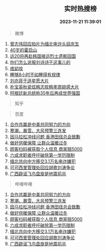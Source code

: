 <div align="center"><h2>实时热搜榜</h2><h4>2023-11-21 11:39:01</h4></div>

> 微博  

1. [曾志伟回应拍片为缅北电诈头目庆生](https://s.weibo.com/weibo?q=%23%E6%9B%BE%E5%BF%97%E4%BC%9F%E5%9B%9E%E5%BA%94%E6%8B%8D%E7%89%87%E4%B8%BA%E7%BC%85%E5%8C%97%E7%94%B5%E8%AF%88%E5%A4%B4%E7%9B%AE%E5%BA%86%E7%94%9F%23&t=31&band_rank=1&Refer=top)<br />
2. [40岁的霍启山](https://s.weibo.com/weibo?q=40%E5%B2%81%E7%9A%84%E9%9C%8D%E5%90%AF%E5%B1%B1&t=31&band_rank=2&Refer=top)<br />
3. [运20将再赴韩国接运烈士遗骸回国](https://s.weibo.com/weibo?q=%23%E8%BF%9020%E5%B0%86%E5%86%8D%E8%B5%B4%E9%9F%A9%E5%9B%BD%E6%8E%A5%E8%BF%90%E7%83%88%E5%A3%AB%E9%81%97%E9%AA%B8%E5%9B%9E%E5%9B%BD%23&t=31&band_rank=3&Refer=top)<br />
4. [你们怎么说服刘诗诗干这事儿的](https://s.weibo.com/weibo?q=%E4%BD%A0%E4%BB%AC%E6%80%8E%E4%B9%88%E8%AF%B4%E6%9C%8D%E5%88%98%E8%AF%97%E8%AF%97%E5%B9%B2%E8%BF%99%E4%BA%8B%E5%84%BF%E7%9A%84&t=31&band_rank=4&Refer=top)<br />
5. [痞幼妆](https://s.weibo.com/weibo?q=%E7%97%9E%E5%B9%BC%E5%A6%86&t=31&band_rank=5&Refer=top)<br />
6. [睡够8小时不如睡得有规律](https://s.weibo.com/weibo?q=%23%E7%9D%A1%E5%A4%9F8%E5%B0%8F%E6%97%B6%E4%B8%8D%E5%A6%82%E7%9D%A1%E5%BE%97%E6%9C%89%E8%A7%84%E5%BE%8B%23&t=31&band_rank=6&Refer=top)<br />
7. [刘亦菲于适星愿大片](https://s.weibo.com/weibo?q=%23%E5%88%98%E4%BA%A6%E8%8F%B2%E4%BA%8E%E9%80%82%E6%98%9F%E6%84%BF%E5%A4%A7%E7%89%87%23&t=31&band_rank=7&Refer=top)<br />
8. [朴宝英秋瓷炫韩志旼韩孝周姐感大片](https://s.weibo.com/weibo?q=%23%E6%9C%B4%E5%AE%9D%E8%8B%B1%E7%A7%8B%E7%93%B7%E7%82%AB%E9%9F%A9%E5%BF%97%E6%97%BC%E9%9F%A9%E5%AD%9D%E5%91%A8%E5%A7%90%E6%84%9F%E5%A4%A7%E7%89%87%23&t=31&band_rank=8&Refer=top)<br />
9. [阿根廷新总统称35年后再成世界强国](https://s.weibo.com/weibo?q=%23%E9%98%BF%E6%A0%B9%E5%BB%B7%E6%96%B0%E6%80%BB%E7%BB%9F%E7%A7%B035%E5%B9%B4%E5%90%8E%E5%86%8D%E6%88%90%E4%B8%96%E7%95%8C%E5%BC%BA%E5%9B%BD%23&t=31&band_rank=9&Refer=top)<br />

> 知乎  


> 百度  

1. [合作共赢是中美共同努力的方向](https://www.baidu.com/s?wd=%E5%90%88%E4%BD%9C%E5%85%B1%E8%B5%A2%E6%98%AF%E4%B8%AD%E7%BE%8E%E5%85%B1%E5%90%8C%E5%8A%AA%E5%8A%9B%E7%9A%84%E6%96%B9%E5%90%91&sa=fyb_news&rsv_dl=fyb_news)<br />
2. [寒潮、暴雪、大风预警三连发](https://www.baidu.com/s?wd=%E5%AF%92%E6%BD%AE%E3%80%81%E6%9A%B4%E9%9B%AA%E3%80%81%E5%A4%A7%E9%A3%8E%E9%A2%84%E8%AD%A6%E4%B8%89%E8%BF%9E%E5%8F%91&sa=fyb_news&rsv_dl=fyb_news)<br />
3. [因马拉松冲线问题 香港田径总会致歉](https://www.baidu.com/s?wd=%E5%9B%A0%E9%A9%AC%E6%8B%89%E6%9D%BE%E5%86%B2%E7%BA%BF%E9%97%AE%E9%A2%98+%E9%A6%99%E6%B8%AF%E7%94%B0%E5%BE%84%E6%80%BB%E4%BC%9A%E8%87%B4%E6%AD%89&sa=fyb_news&rsv_dl=fyb_news)<br />
4. [做好供暖保障 让群众温暖过冬](https://www.baidu.com/s?wd=%E5%81%9A%E5%A5%BD%E4%BE%9B%E6%9A%96%E4%BF%9D%E9%9A%9C+%E8%AE%A9%E7%BE%A4%E4%BC%97%E6%B8%A9%E6%9A%96%E8%BF%87%E5%86%AC&sa=fyb_news&rsv_dl=fyb_news)<br />
5. [顾客扫码被获取个人信息 商家赔5000](https://www.baidu.com/s?wd=%E9%A1%BE%E5%AE%A2%E6%89%AB%E7%A0%81%E8%A2%AB%E8%8E%B7%E5%8F%96%E4%B8%AA%E4%BA%BA%E4%BF%A1%E6%81%AF+%E5%95%86%E5%AE%B6%E8%B5%945000&sa=fyb_news&rsv_dl=fyb_news)<br />
6. [六成求职者呼吁破除第一学历限制](https://www.baidu.com/s?wd=%E5%85%AD%E6%88%90%E6%B1%82%E8%81%8C%E8%80%85%E5%91%BC%E5%90%81%E7%A0%B4%E9%99%A4%E7%AC%AC%E4%B8%80%E5%AD%A6%E5%8E%86%E9%99%90%E5%88%B6&sa=fyb_news&rsv_dl=fyb_news)<br />
7. [缅北共向中方移交3.1万名电诈嫌犯](https://www.baidu.com/s?wd=%E7%BC%85%E5%8C%97%E5%85%B1%E5%90%91%E4%B8%AD%E6%96%B9%E7%A7%BB%E4%BA%A43.1%E4%B8%87%E5%90%8D%E7%94%B5%E8%AF%88%E5%AB%8C%E7%8A%AF&sa=fyb_news&rsv_dl=fyb_news)<br />
8. [可可西里管理处回应胡歌刘涛争论](https://www.baidu.com/s?wd=%E5%8F%AF%E5%8F%AF%E8%A5%BF%E9%87%8C%E7%AE%A1%E7%90%86%E5%A4%84%E5%9B%9E%E5%BA%94%E8%83%A1%E6%AD%8C%E5%88%98%E6%B6%9B%E4%BA%89%E8%AE%BA&sa=fyb_news&rsv_dl=fyb_news)<br />
9. [广西辟谣飞鸟盘旋是地震前兆](https://www.baidu.com/s?wd=%E5%B9%BF%E8%A5%BF%E8%BE%9F%E8%B0%A3%E9%A3%9E%E9%B8%9F%E7%9B%98%E6%97%8B%E6%98%AF%E5%9C%B0%E9%9C%87%E5%89%8D%E5%85%86&sa=fyb_news&rsv_dl=fyb_news)<br />

> 哔哩哔哩  

1. [合作共赢是中美共同努力的方向](https://www.baidu.com/s?wd=%E5%90%88%E4%BD%9C%E5%85%B1%E8%B5%A2%E6%98%AF%E4%B8%AD%E7%BE%8E%E5%85%B1%E5%90%8C%E5%8A%AA%E5%8A%9B%E7%9A%84%E6%96%B9%E5%90%91&sa=fyb_news&rsv_dl=fyb_news)<br />
2. [寒潮、暴雪、大风预警三连发](https://www.baidu.com/s?wd=%E5%AF%92%E6%BD%AE%E3%80%81%E6%9A%B4%E9%9B%AA%E3%80%81%E5%A4%A7%E9%A3%8E%E9%A2%84%E8%AD%A6%E4%B8%89%E8%BF%9E%E5%8F%91&sa=fyb_news&rsv_dl=fyb_news)<br />
3. [因马拉松冲线问题 香港田径总会致歉](https://www.baidu.com/s?wd=%E5%9B%A0%E9%A9%AC%E6%8B%89%E6%9D%BE%E5%86%B2%E7%BA%BF%E9%97%AE%E9%A2%98+%E9%A6%99%E6%B8%AF%E7%94%B0%E5%BE%84%E6%80%BB%E4%BC%9A%E8%87%B4%E6%AD%89&sa=fyb_news&rsv_dl=fyb_news)<br />
4. [做好供暖保障 让群众温暖过冬](https://www.baidu.com/s?wd=%E5%81%9A%E5%A5%BD%E4%BE%9B%E6%9A%96%E4%BF%9D%E9%9A%9C+%E8%AE%A9%E7%BE%A4%E4%BC%97%E6%B8%A9%E6%9A%96%E8%BF%87%E5%86%AC&sa=fyb_news&rsv_dl=fyb_news)<br />
5. [顾客扫码被获取个人信息 商家赔5000](https://www.baidu.com/s?wd=%E9%A1%BE%E5%AE%A2%E6%89%AB%E7%A0%81%E8%A2%AB%E8%8E%B7%E5%8F%96%E4%B8%AA%E4%BA%BA%E4%BF%A1%E6%81%AF+%E5%95%86%E5%AE%B6%E8%B5%945000&sa=fyb_news&rsv_dl=fyb_news)<br />
6. [六成求职者呼吁破除第一学历限制](https://www.baidu.com/s?wd=%E5%85%AD%E6%88%90%E6%B1%82%E8%81%8C%E8%80%85%E5%91%BC%E5%90%81%E7%A0%B4%E9%99%A4%E7%AC%AC%E4%B8%80%E5%AD%A6%E5%8E%86%E9%99%90%E5%88%B6&sa=fyb_news&rsv_dl=fyb_news)<br />
7. [缅北共向中方移交3.1万名电诈嫌犯](https://www.baidu.com/s?wd=%E7%BC%85%E5%8C%97%E5%85%B1%E5%90%91%E4%B8%AD%E6%96%B9%E7%A7%BB%E4%BA%A43.1%E4%B8%87%E5%90%8D%E7%94%B5%E8%AF%88%E5%AB%8C%E7%8A%AF&sa=fyb_news&rsv_dl=fyb_news)<br />
8. [可可西里管理处回应胡歌刘涛争论](https://www.baidu.com/s?wd=%E5%8F%AF%E5%8F%AF%E8%A5%BF%E9%87%8C%E7%AE%A1%E7%90%86%E5%A4%84%E5%9B%9E%E5%BA%94%E8%83%A1%E6%AD%8C%E5%88%98%E6%B6%9B%E4%BA%89%E8%AE%BA&sa=fyb_news&rsv_dl=fyb_news)<br />
9. [广西辟谣飞鸟盘旋是地震前兆](https://www.baidu.com/s?wd=%E5%B9%BF%E8%A5%BF%E8%BE%9F%E8%B0%A3%E9%A3%9E%E9%B8%9F%E7%9B%98%E6%97%8B%E6%98%AF%E5%9C%B0%E9%9C%87%E5%89%8D%E5%85%86&sa=fyb_news&rsv_dl=fyb_news)<br />
